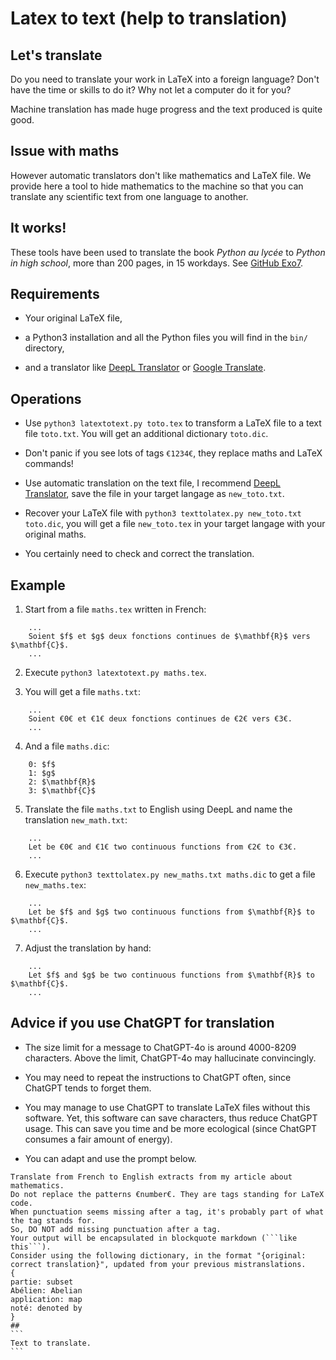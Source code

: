 
Latex to text (help to translation)
===================================

Let's translate
---------------

Do you need to translate your work in LaTeX into a foreign language? Don't have the time or skills to do it? Why not let a computer do it for you?

Machine translation has made huge progress and the text produced is quite good.

Issue with maths
----------------

However automatic translators don't like mathematics and LaTeX file. We provide here a tool to hide mathematics to the machine so that you can translate any scientific text from one language to another.


It works!
---------

These tools have been used to translate the book *Python au lycée* to *Python in high school*, more than 200 pages, in 15 workdays. See [GitHub Exo7](https://github.com/exo7math).



Requirements
------------

* Your original LaTeX file,

* a Python3 installation and all the Python files you will find in the `bin/` directory, 

* and a translator like [DeepL Translator](https://www.deepl.com/translator) or [Google Translate](https://translate.google.com/).


Operations
----------

* Use `python3 latextotext.py toto.tex` to transform a LaTeX file to a text file `toto.txt`. You will get an additional dictionary `toto.dic`.

* Don't panic if you see lots of tags `€1234€`, they replace maths and LaTeX commands!  

* Use automatic translation on the text file, I recommend [DeepL Translator](https://www.deepl.com/translator), save the file in your target langage as `new_toto.txt`.

* Recover your LaTeX file with `python3 texttolatex.py new_toto.txt toto.dic`, you will get a
file `new_toto.tex` in your target langage with your original maths.

* You certainly need to check and correct the translation.


Example
-------

1. Start from a file `maths.tex` written in French:
```
	...
	Soient $f$ et $g$ deux fonctions continues de $\mathbf{R}$ vers $\mathbf{C}$.
	...
```


2. Execute `python3 latextotext.py maths.tex`.

3. You will get a file `maths.txt`:
```
	...
	Soient €0€ et €1€ deux fonctions continues de €2€ vers €3€.
	...
```

4. And a file `maths.dic`:
```
	0: $f$
	1: $g$
	2: $\mathbf{R}$
	3: $\mathbf{C}$
```

5. Translate the file `maths.txt` to English using DeepL and name the translation `new_math.txt`:
```
	...
	Let be €0€ and €1€ two continuous functions from €2€ to €3€.
	...
```

6. Execute `python3 texttolatex.py new_maths.txt maths.dic` to get a file `new_maths.tex`:
```
	...
	Let be $f$ and $g$ two continuous functions from $\mathbf{R}$ to $\mathbf{C}$.
	...
```

7. Adjust the translation by hand:
```
	...
	Let $f$ and $g$ be two continuous functions from $\mathbf{R}$ to $\mathbf{C}$.
	...
```

Advice if you use ChatGPT for translation
-----------------------------------------

* The size limit for a message to ChatGPT-4o is around 4000-8209 characters. Above the limit, ChatGPT-4o may hallucinate convincingly.

* You may need to repeat the instructions to ChatGPT often, since ChatGPT tends to forget them.

* You may manage to use ChatGPT to translate LaTeX files without this software. Yet, this software can save characters, thus reduce ChatGPT usage. This can save you time and be more ecological (since ChatGPT consumes a fair amount of energy).

* You can adapt and use the prompt below.

````
Translate from French to English extracts from my article about mathematics.
Do not replace the patterns €number€. They are tags standing for LaTeX code.
When punctuation seems missing after a tag, it's probably part of what the tag stands for.
So, DO NOT add missing punctuation after a tag.
Your output will be encapsulated in blockquote markdown (```like this```).
Consider using the following dictionary, in the format "{original: correct translation}", updated from your previous mistranslations.
{
partie: subset
Abélien: Abelian
application: map
noté: denoted by
}
##
```
Text to translate.
```
````

